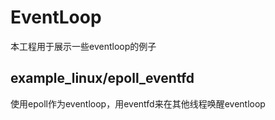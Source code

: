 # EventLoop
本工程用于展示一些eventloop的例子

## example_linux/epoll_eventfd
使用epoll作为eventloop，用eventfd来在其他线程唤醒eventloop
